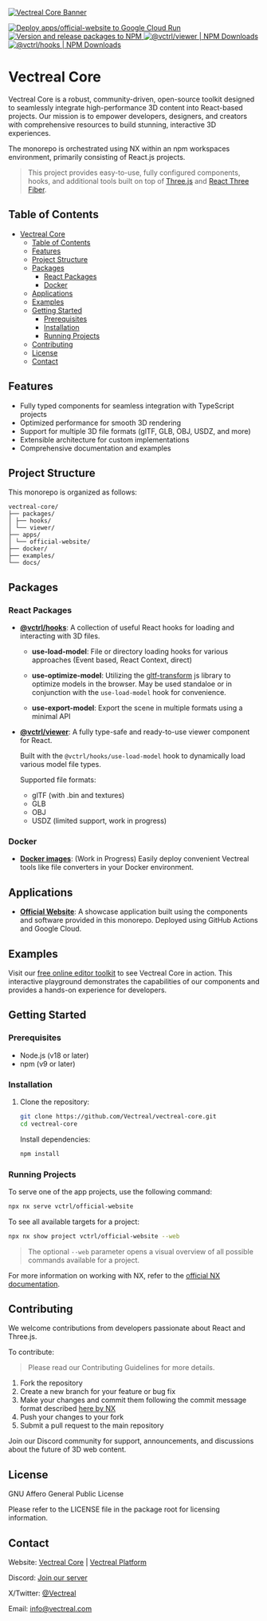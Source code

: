 [![Vectreal Core Banner](https://storage.googleapis.com/documentation-assets/vectreal-core-banner.png)](https://core.vectreal.com)

[![Deploy apps/official-website to Google Cloud Run](https://img.shields.io/github/actions/workflow/status/vectreal/vectreal-core/deploy-official-website.yaml?logo=github&logoColor=%23fc6c18&label=Deploy%20apps%2Fofficial-website%20to%20Google%20Cloud%20Run&color=%23fc6c18)
](https://github.com/Vectreal/vectreal-core/actions/workflows/deploy-official-website.yaml)
[![Version and release packages to NPM](https://img.shields.io/github/actions/workflow/status/vectreal/vectreal-core/version-release.yaml?logo=github&logoColor=%23fc6c18&label=Version%20and%20release%20packages%20to%20NPM&color=%23fc6c18)
](https://github.com/Vectreal/vectreal-core/actions/workflows/version-release.yaml)
[![@vctrl/viewer | NPM Downloads](https://img.shields.io/npm/dm/%40vctrl%2Fviewer?logo=npm&logoColor=%23fc6c18&label=%40vctrl%2Fviewer%20%7C%20NPM%20Downloads&color=%23fc6c18)](https://npmjs.com/package/@vctrl/viewer)
[![@vctrl/hooks | NPM Downloads](https://img.shields.io/npm/dm/%40vctrl%2Fhooks?logo=npm&logoColor=%23fc6c18&label=%40vctrl%2Fhooks%20%7C%20NPM%20Downloads&color=%23fc6c18)](https://www.npmjs.com/package/@vctrl/hooks)

# Vectreal Core

Vectreal Core is a robust, community-driven, open-source toolkit designed to seamlessly integrate high-performance 3D content into React-based projects. Our mission is to empower developers, designers, and creators with comprehensive resources to build stunning, interactive 3D experiences.

The monorepo is orchestrated using NX within an npm workspaces environment, primarily consisting of React.js projects.

> This project provides easy-to-use, fully configured components, hooks, and additional tools built on top of [Three.js](https://github.com/mrdoob/three.js) and [React Three Fiber](https://github.com/pmndrs/react-three-fiber).

## Table of Contents

- [Vectreal Core](#vectreal-core)
  - [Table of Contents](#table-of-contents)
  - [Features](#features)
  - [Project Structure](#project-structure)
  - [Packages](#packages)
    - [React Packages](#react-packages)
    - [Docker](#docker)
  - [Applications](#applications)
  - [Examples](#examples)
  - [Getting Started](#getting-started)
    - [Prerequisites](#prerequisites)
    - [Installation](#installation)
    - [Running Projects](#running-projects)
  - [Contributing](#contributing)
  - [License](#license)
  - [Contact](#contact)

## Features

- Fully typed components for seamless integration with TypeScript projects
- Optimized performance for smooth 3D rendering
- Support for multiple 3D file formats (glTF, GLB, OBJ, USDZ, and more)
- Extensible architecture for custom implementations
- Comprehensive documentation and examples

## Project Structure

This monorepo is organized as follows:

```
vectreal-core/
├── packages/
│ ├── hooks/
│ └── viewer/
├── apps/
│ └── official-website/
├── docker/
├── examples/
└── docs/
```

## Packages

### React Packages

- **[@vctrl/hooks](https://github.com/Vectreal/vectreal-core/tree/main/packages/hooks)**: A collection of useful React hooks for loading and interacting with 3D files.

  - **use-load-model**: File or directory loading hooks for various approaches (Event based, React Context, direct)

  - **use-optimize-model**: Utilizing the [gltf-transform](https://gltf-transform.dev/) js library to optimize models in the browser. May be used standaloe or in conjunction with the `use-load-model` hook for convenience.

  - **use-export-model**: Export the scene in multiple formats using a minimal API

- **[@vctrl/viewer](https://github.com/Vectreal/vectreal-core/tree/main/packages/viewer)**: A fully type-safe and ready-to-use viewer component for React.

  Built with the `@vctrl/hooks/use-load-model` hook to dynamically load various model file types.

  Supported file formats:

  - glTF (with .bin and textures)
  - GLB
  - OBJ
  - USDZ (limited support, work in progress)

### Docker

- **[Docker images](https://github.com/Vectreal/vectreal-core/tree/main/packages/docker)**: (Work in Progress) Easily deploy convenient Vectreal tools like file converters in your Docker environment.

## Applications

- **[Official Website](https://github.com/Vectreal/vectreal-core/tree/main/apps/official-website)**: A showcase application built using the components and software provided in this monorepo. Deployed using GitHub Actions and Google Cloud.

## Examples

Visit our [free online editor toolkit](https://core.vectreal.com/editor) to see Vectreal Core in action. This interactive playground demonstrates the capabilities of our components and provides a hands-on experience for developers.

## Getting Started

### Prerequisites

- Node.js (v18 or later)
- npm (v9 or later)

### Installation

1. Clone the repository:

   ```bash
   git clone https://github.com/Vectreal/vectreal-core.git
   cd vectreal-core
   ```

   Install dependencies:

   ```bash
   npm install
   ```

### Running Projects

To serve one of the app projects, use the following command:

```bash
npx nx serve vctrl/official-website
```

To see all available targets for a project:

```bash
npx nx show project vctrl/official-website --web
```

> The optional `--web` parameter opens a visual overview of all possible commands available for a project.

For more information on working with NX, refer to the [official NX documentation](https://nx.dev/getting-started/tutorials/react-monorepo-tutorial#project-details-container).

## Contributing

We welcome contributions from developers passionate about React and Three.js.

To contribute:

> Please read our Contributing Guidelines for more details.

1. Fork the repository
2. Create a new branch for your feature or bug fix
3. Make your changes and commit them following the commit message format described [here by NX](https://nx.dev/recipes/nx-release/get-started-with-nx-release)
4. Push your changes to your fork
5. Submit a pull request to the main repository

Join our Discord community for support, announcements, and discussions about the future of 3D web content.

## License

GNU Affero General Public License

Please refer to the LICENSE file in the package root for licensing information.

## Contact

Website: [Vectreal Core](https://core.vectreal.com) | [Vectreal Platform](https://vectreal.com)

Discord: [Join our server](https://discord.gg/PHMzbHjX)

X/Twitter: [@Vectreal](https://x.com/vectreal)

Email: info@vectreal.com
